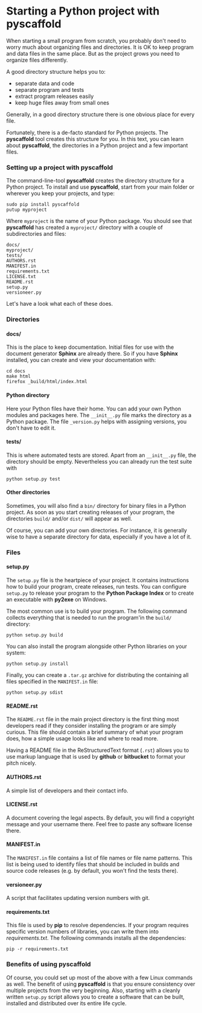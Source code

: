 
# Starting a Python project with pyscaffold

When starting a small program from scratch, you probably don't need to worry much about organizing files and directories. It is OK to keep program and data files in the same place. But as the project grows you need to organize files differently. 

A good directory structure helps you to:

* separate data and code
* separate program and tests
* extract program releases easily
* keep huge files away from small ones

Generally, in a good directory structure there is one obvious place for every file.

Fortunately, there is a de-facto standard for Python projects. The **pyscaffold** tool creates this structure for you. In this text, you can learn about **pyscaffold**, the directories in a Python project and a few important files.

### Setting up a project with pyscaffold

The command-line-tool **pyscaffold** creates the directory structure for a Python project. To install and use **pyscaffold**, start from your main folder or wherever you keep your projects, and type:

    sudo pip install pyscaffold
    putup myproject

Where `myproject` is the name of your Python package. You should see that **pyscaffold** has created a `myproject/` directory with a couple of subdirectories and files:

    docs/   
    myproject/
    tests/
    AUTHORS.rst
    MANIFEST.in
    requirements.txt
    LICENSE.txt
    README.rst
    setup.py
    versioneer.py

Let's have a look what each of these does.

### Directories

#### docs/
This is the place to keep documentation. Initial files for use with the document generator **Sphinx** are already there. So if you have **Sphinx** installed, you can create and view your documentation with:

    cd docs
    make html
    firefox _build/html/index.html 

#### Python directory
Here your Python files have their home. You can add your own Python modules and packages here. The `__init__.py` file marks the directory as a Python package. The file `_version.py` helps with assigning versions, you don't have to edit it.

#### tests/
This is where automated tests are stored. Apart from an `__init__.py` file, the directory should be empty. Nevertheless you can already run the test suite with

    python setup.py test

#### Other directories
Sometimes, you will also find a `bin/` directory for binary files in a Python project. As soon as you start creating releases of your program, the directories `build/` and/or `dist/` will appear as well.

Of course, you can add your own directories. For instance, it is generally wise to have a separate directory for data, especially if you have a lot of it.

### Files

#### setup.py
The `setup.py` file is the heartpiece of your project. It contains instructions how to build your program, create releases, run tests. You can configure `setup.py` to release your program to the **Python Package Index** or to create an executable with **py2exe** on Windows.

The most common use is to build your program. The following command collects everything that is needed to run the program'in the `build/` directory:

    python setup.py build

You can also install the program alongside other Python libraries on your system:

    python setup.py install

Finally, you can create a `.tar.gz` archive for distributing the containing all files specified in the `MANIFEST.in` file:

    python setup.py sdist


#### README.rst
The `README.rst` file in the main project directory is the first thing most developers read if they consider installing the program or are simply curious. This file should contain a brief summary of what your program does, how a simple usage looks like and where to read more.

Having a README file in the ReStructuredText format (`.rst`) allows you to use markup language that is used by **github** or **bitbucket** to format your pitch nicely.

#### AUTHORS.rst
A simple list of developers and their contact info.

#### LICENSE.rst
A document covering the legal aspects. By default, you will find a copyright message and your username there. Feel free to paste any software license there. 

#### MANIFEST.in
The `MANIFEST.in` file contains a list of file names or file name patterns. This list is being used to identify fiĺes that should be included in builds and source code releases (e.g. by default, you won't find the tests there).

#### versioneer.py
A script that facilitates updating version numbers with git.

#### requirements.txt
This file is used by **pip** to resolve dependencies. If your program requires specific version numbers of libraries, you can write them into *requirements.txt*. The following commands installs all the dependencies:

    pip -r requirements.txt

### Benefits of using pyscaffold
Of course, you could set up most of the above with a few Linux commands as well. The benefit of using **pyscaffold** is that you ensure consistency over multiple projects from the very beginning. Also, starting with a cleanly written `setup.py` script allows you to create a software that can be built, installed and distributed over its entire life cycle.

